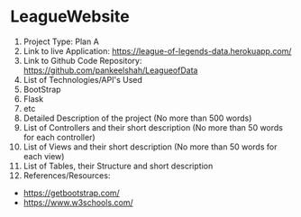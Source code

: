 # LeagueWebsite

1. Project Type: Plan A
1. Link to live Application: https://league-of-legends-data.herokuapp.com/
1. Link to Github Code Repository: https://github.com/pankeelshah/LeagueofData
1. List of Technologies/API's Used
  1. BootStrap
  1. Flask
  1. etc
1. Detailed Description of the project (No more than 500 words)
1. List of Controllers and their short description (No more than 50 words for each controller)
1. List of Views and their short description (No more than 50 words for each view)
1. List of Tables, their Structure and short description
1. References/Resources:
  * https://getbootstrap.com/
  * https://www.w3schools.com/
